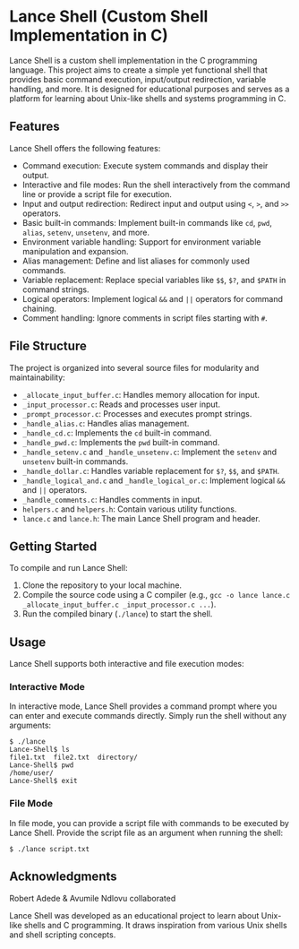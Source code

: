 # Lance Shell (Custom Shell Implementation in C)

Lance Shell is a custom shell implementation in the C programming language. This project aims to create a simple yet functional shell that provides basic command execution, input/output redirection, variable handling, and more. It is designed for educational purposes and serves as a platform for learning about Unix-like shells and systems programming in C.

## Features

Lance Shell offers the following features:

- Command execution: Execute system commands and display their output.
- Interactive and file modes: Run the shell interactively from the command line or provide a script file for execution.
- Input and output redirection: Redirect input and output using `<`, `>`, and `>>` operators.
- Basic built-in commands: Implement built-in commands like `cd`, `pwd`, `alias`, `setenv`, `unsetenv`, and more.
- Environment variable handling: Support for environment variable manipulation and expansion.
- Alias management: Define and list aliases for commonly used commands.
- Variable replacement: Replace special variables like `$$`, `$?`, and `$PATH` in command strings.
- Logical operators: Implement logical `&&` and `||` operators for command chaining.
- Comment handling: Ignore comments in script files starting with `#`.

## File Structure

The project is organized into several source files for modularity and maintainability:

- `_allocate_input_buffer.c`: Handles memory allocation for input.
- `_input_processor.c`: Reads and processes user input.
- `_prompt_processor.c`: Processes and executes prompt strings.
- `_handle_alias.c`: Handles alias management.
- `_handle_cd.c`: Implements the `cd` built-in command.
- `_handle_pwd.c`: Implements the `pwd` built-in command.
- `_handle_setenv.c` and `_handle_unsetenv.c`: Implement the `setenv` and `unsetenv` built-in commands.
- `_handle_dollar.c`: Handles variable replacement for `$?`, `$$`, and `$PATH`.
- `_handle_logical_and.c` and `_handle_logical_or.c`: Implement logical `&&` and `||` operators.
- `_handle_comments.c`: Handles comments in input.
- `helpers.c` and `helpers.h`: Contain various utility functions.
- `lance.c` and `lance.h`: The main Lance Shell program and header.

## Getting Started

To compile and run Lance Shell:

1. Clone the repository to your local machine.
2. Compile the source code using a C compiler (e.g., `gcc -o lance lance.c _allocate_input_buffer.c _input_processor.c ...`).
3. Run the compiled binary (`./lance`) to start the shell.

## Usage

Lance Shell supports both interactive and file execution modes:

### Interactive Mode

In interactive mode, Lance Shell provides a command prompt where you can enter and execute commands directly. Simply run the shell without any arguments:

```
$ ./lance
Lance-Shell$ ls
file1.txt  file2.txt  directory/
Lance-Shell$ pwd
/home/user/
Lance-Shell$ exit
```

### File Mode

In file mode, you can provide a script file with commands to be executed by Lance Shell. Provide the script file as an argument when running the shell:

```
$ ./lance script.txt
```

## Acknowledgments
Robert Adede & Avumile Ndlovu 
collaborated

Lance Shell was developed as an educational project to learn about Unix-like shells and C programming. It draws inspiration from various Unix shells and shell scripting concepts.
